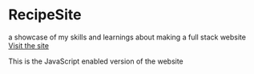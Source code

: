 # RecipeSite
a showcase of my skills and learnings about making a full stack website
[Visit the site](https://www.peders.me/home.html)


This is the JavaScript enabled version of the website
